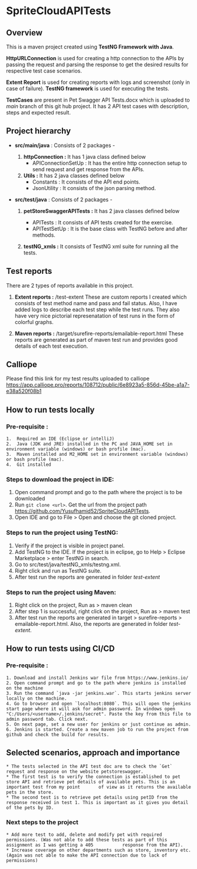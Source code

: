 # SpriteCloudAPITests

## Overview

This is a maven project created using **TestNG Framework with Java**.

**HttpURLConnection** is used for creating a http connection to the APIs by passing the request and parsing the response to get the desired results for respective test case scenarios.

**Extent Report** is used for creating reports with logs and screenshot (only in case of failure). **TestNG framework** is used for executing the tests.

**TestCases** are present in Pet Swagger API Tests.docx which is uploaded to *main* branch of this git hub project. It has 2 API test cases with description, steps and expected result.

## Project hierarchy

* **src/main/java** : Consists of 2 packages - 
  1. **httpConnection :** It has 1 java class defined below
      * APIConnectionSetUp : It has the entire http connection setup to send request and get response from the APIs. 
  2. **Utils :** It has 2 java classes defined below
      * Constants : It consists of the API end points.
      * JsonUtility : It consists of the json parsing method.

* **src/test/java** : Consists of 2 packages - 
   1. **petStoreSwaggerAPITests :** It has 2 java classes defined below
        * APITests : It consists of API tests created for the exercise.
        * APITestSetUp : It is the base class with TestNG before and after methods.
        
   2. **testNG_xmls :** It consists of TestNG xml suite for running all the tests.

## Test reports 
   There are 2 types of reports available in this project. 
   1. **Extent reports :** /test-extent
      These are custom reports I created which consists of test method name and pass and fail status. Also, I have added logs to describe each test step while the         test runs.
      They also have very nice pictorial represenatation of test runs in the form of colorful graphs. 
      
   2. **Maven reports :** /target/surefire-reports/emailable-report.html
      These reports are generated as part of maven test run and provides good details of each test execution. 
      
## Calliope
Please find this link for my test results uploaded to calliope https://app.calliope.pro/reports/108712/public/6e8923a5-856d-45be-a1a7-e38a520f08b1

## How to run tests locally
### Pre-requisite :
    1.  Required an IDE (Eclipse or intelliJ)
    2.  Java (JDK and JRE) installed in the PC and JAVA_HOME set in environment variable (windows) or bash profile (mac).
    3.  Maven installed and M2_HOME set in environment variable (windows) or bash profile (mac).
    4.  Git installed 
    
### Steps to download the project in IDE: 
   1. Open command prompt and go to the path where the project is to be downloaded
   2. Run `git clone <url>`. Get the url from the project path https://github.com/Yusufhamid52/SpriteCloudAPITests. 
   3. Open IDE and go to File > Open and choose the git cloned project.

### Steps to run the project using TestNG:
   1. Verify if the project is visible in project panel.
   2. Add TestNG to the IDE. If the project is in eclipse, go to Help > Eclipse Marketplace > enter TestNG in search. 
   3. Go to src/test/java/testNG_xmls/testng.xml. 
   4. Right click and run as TestNG suite.
   5. After test run the reports are generated in folder *test-extent*

### Steps to run the project using Maven:
   1. Right click on the project, Run as > maven clean
   2. After step 1 is successful, right click on the project, Run as > maven test
   3. After test run the reports are generated in target > surefire-reports > emailable-report.html. Also, the reports are generated in folder *test-extent*. 

## How to run tests using CI/CD
### Pre-requisite :
    1. Download and install Jenkins war file from https://www.jenkins.io/
    2. Open command prompt and go to the path where jenkins is installed on the machine
    3. Run the command `java -jar jenkins.war`. This starts jenkins server locally on the machine.
    4. Go to browser and open `localhost:8080`. This will open the jenkins start page where it will ask for admin password. In windows open        "C:/Users/<username>/.jenkins/secret". Paste the key from this file to admin password tab. Click next.
    5. On next page, set a new user for jenkins or just continue as admin.
    6. Jenkins is started. Create a new maven job to run the project from github and check the build for results. 
    
## Selected scenarios, approach and importance
    * The tests selected in the API test doc are to check the `Get` request and response on the website petstoreswagger.
    * The first test is to verify the connection is established to pet store API and retrieve pet details of available pets. This is an important test from my point       of view as it returns the available pets in the store.
    * The second test is to retrieve pet details using petID from the response received in test 1. This is important as it gives you detail of the pets by ID.

### Next steps to the project 
    * Add more test to add, delete and modify pet with required permissions. (Was not able to add these tests as part of this assignment as I was getting a 405           response from the API).
    * Increase coverage on other departments such as store, inventory etc. (Again was not able to make the API connection due to lack of permissions)
